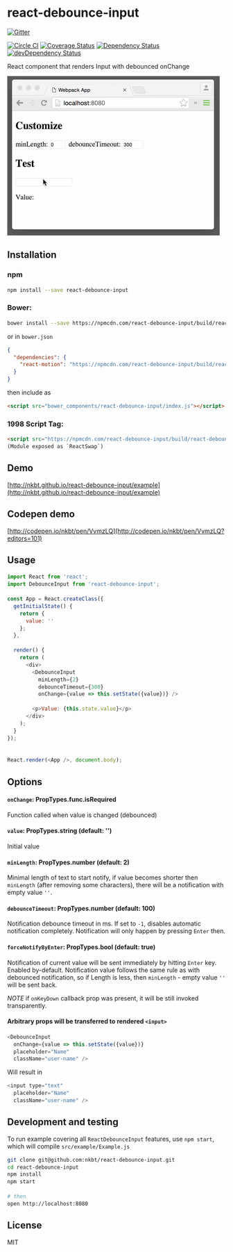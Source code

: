 # react-debounce-input


[![Gitter](https://badges.gitter.im/Join%20Chat.svg)](https://gitter.im/nkbt/help)

[![Circle CI](https://circleci.com/gh/nkbt/react-debounce-input.svg?style=svg)](https://circleci.com/gh/nkbt/react-debounce-input)
[![Coverage Status](https://coveralls.io/repos/nkbt/react-debounce-input/badge.svg?branch=master)](https://coveralls.io/r/nkbt/react-debounce-input?branch=master)
[![Dependency Status](https://david-dm.org/nkbt/react-debounce-input.svg)](https://david-dm.org/nkbt/react-debounce-input)
[![devDependency Status](https://david-dm.org/nkbt/react-debounce-input/dev-status.svg)](https://david-dm.org/nkbt/react-debounce-input#info=devDependencies)

React component that renders Input with debounced onChange



![React Debounce Input](src/example/react-debounce-input.gif)


## Installation

### npm

```sh
npm install --save react-debounce-input
```


### Bower:
```sh
bower install --save https://npmcdn.com/react-debounce-input/build/react-debounce-input.js
```

or in `bower.json`

```json
{
  "dependencies": {
    "react-motion": "https://npmcdn.com/react-debounce-input/build/react-debounce-input.js"
  }
}
```

then include as
```html
<script src="bower_components/react-debounce-input/index.js"></script>
```


### 1998 Script Tag:
```html
<script src="https://npmcdn.com/react-debounce-input/build/react-debounce-input.js"></script>
(Module exposed as `ReactSwap`)
```


## Demo

[http://nkbt.github.io/react-debounce-input/example](http://nkbt.github.io/react-debounce-input/example)

## Codepen demo

[http://codepen.io/nkbt/pen/VvmzLQ](http://codepen.io/nkbt/pen/VvmzLQ?editors=101)

## Usage

```js
import React from 'react';
import DebounceInput from 'react-debounce-input';

const App = React.createClass({
  getInitialState() {
    return {
      value: ''
    };
  },

  render() {
    return (
      <div>
        <DebounceInput
          minLength={2}
          debounceTimeout={300}
          onChange={value => this.setState({value})} />

        <p>Value: {this.state.value}</p>
      </div>
    );
  }
});


React.render(<App />, document.body);
```


## Options


#### `onChange`: PropTypes.func.isRequired

Function called when value is changed (debounced)


#### `value`: PropTypes.string (default: '')

Initial value


#### `minLength`: PropTypes.number (default: 2)

Minimal length of text to start notify, if value becomes shorter then `minLength` (after removing some characters), there will be a notification with empty value `''`.


#### `debounceTimeout`: PropTypes.number (default: 100)

Notification debounce timeout in ms. If set to `-1`, disables automatic notification completely. Notification will only happen by pressing `Enter` then.


#### `forceNotifyByEnter`: PropTypes.bool (default: true)

Notification of current value will be sent immediately by hitting `Enter` key. Enabled by-default. Notification value follows the same rule as with debounced notification, so if Length is less, then `minLength` - empty value `''` will be sent back.

*NOTE* if `onKeyDown` callback prop was present, it will be still invoked transparently.


#### Arbitrary props will be transferred to rendered `<input>`

```js
<DebounceInput
  onChange={value => this.setState({value})}
  placeholder="Name"
  className="user-name" />
```

Will result in

```js
<input type="text"
  placeholder="Name"
  className="user-name" />
```

## Development and testing

To run example covering all `ReactDebounceInput` features, use `npm start`, which will compile `src/example/Example.js`

```bash
git clone git@github.com:nkbt/react-debounce-input.git
cd react-debounce-input
npm install
npm start

# then
open http://localhost:8080
```

## License

MIT
